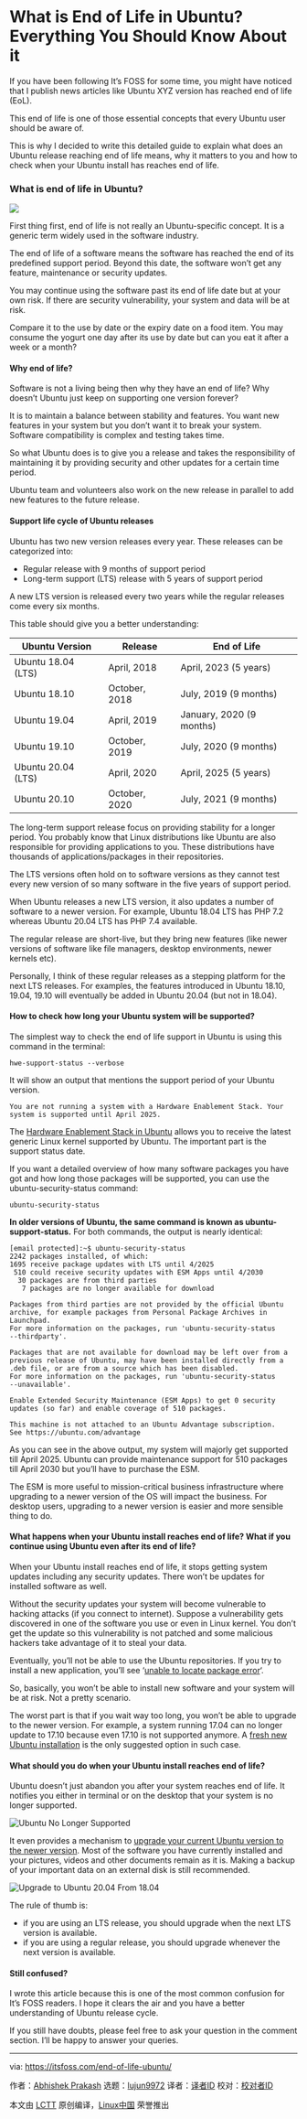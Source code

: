 [#]: collector: (lujun9972)
[#]: translator: ( )
[#]: reviewer: ( )
[#]: publisher: ( )
[#]: url: ( )
[#]: subject: (What is End of Life in Ubuntu? Everything You Should Know About it)
[#]: via: (https://itsfoss.com/end-of-life-ubuntu/)
[#]: author: (Abhishek Prakash https://itsfoss.com/author/abhishek/)

What is End of Life in Ubuntu? Everything You Should Know About it
======

If you have been following It’s FOSS for some time, you might have noticed that I publish news articles like Ubuntu XYZ version has reached end of life (EoL).

This end of life is one of those essential concepts that every Ubuntu user should be aware of.

This is why I decided to write this detailed guide to explain what does an Ubuntu release reaching end of life means, why it matters to you and how to check when your Ubuntu install has reaches end of life.

### What is end of life in Ubuntu?

![][1]

First thing first, end of life is not really an Ubuntu-specific concept. It is a generic term widely used in the software industry.

The end of life of a software means the software has reached the end of its predefined support period. Beyond this date, the software won’t get any feature, maintenance or security updates.

You may continue using the software past its end of life date but at your own risk. If there are security vulnerability, your system and data will be at risk.

Compare it to the use by date or the expiry date on a food item. You may consume the yogurt one day after its use by date but can you eat it after a week or a month?

#### Why end of life?

Software is not a living being then why they have an end of life? Why doesn’t Ubuntu just keep on supporting one version forever?

It is to maintain a balance between stability and features. You want new features in your system but you don’t want it to break your system. Software compatibility is complex and testing takes time.

So what Ubuntu does is to give you a release and takes the responsibility of maintaining it by providing security and other updates for a certain time period.

Ubuntu team and volunteers also work on the new release in parallel to add new features to the future release.

#### Support life cycle of Ubuntu releases

Ubuntu has two new version releases every year. These releases can be categorized into:

  * Regular release with 9 months of support period
  * Long-term support (LTS) release with 5 years of support period



A new LTS version is released every two years while the regular releases come every six months.

This table should give you a better understanding:

Ubuntu Version | Release | End of Life
---|---|---
Ubuntu 18.04 (LTS) | April, 2018 | April, 2023 (5 years)
Ubuntu 18.10 | October, 2018 | July, 2019 (9 months)
Ubuntu 19.04 | April, 2019 | January, 2020 (9 months)
Ubuntu 19.10 | October, 2019 | July, 2020 (9 months)
Ubuntu 20.04 (LTS) | April, 2020 | April, 2025 (5 years)
Ubuntu 20.10 | October, 2020 | July, 2021 (9 months)

The long-term support release focus on providing stability for a longer period. You probably know that Linux distributions like Ubuntu are also responsible for providing applications to you. These distributions have thousands of applications/packages in their repositories.

The LTS versions often hold on to software versions as they cannot test every new version of so many software in the five years of support period.

When Ubuntu releases a new LTS version, it also updates a number of software to a newer version. For example, Ubuntu 18.04 LTS has PHP 7.2 whereas Ubuntu 20.04 LTS has PHP 7.4 available.

The regular release are short-live, but they bring new features (like newer versions of software like file managers, desktop environments, newer kernels etc).

Personally, I think of these regular releases as a stepping platform for the next LTS releases. For examples, the features introduced in Ubuntu 18.10, 19.04, 19.10 will eventually be added in Ubuntu 20.04 (but not in 18.04).

#### How to check how long your Ubuntu system will be supported?

The simplest way to check the end of life support in Ubuntu is using this command in the terminal:

```
hwe-support-status --verbose
```

It will show an output that mentions the support period of your Ubuntu version.

```
You are not running a system with a Hardware Enablement Stack. Your system is supported until April 2025.
```

The [Hardware Enablement Stack in Ubuntu][2] allows you to receive the latest generic Linux kernel supported by Ubuntu. The important part is the support status date.

If you want a detailed overview of how many software packages you have got and how long those packages will be supported, you can use the ubuntu-security-status command:

```
ubuntu-security-status
```

**In older versions of Ubuntu, the same command is known as ubuntu-support-status.** For both commands, the output is nearly identical:

```
[email protected]:~$ ubuntu-security-status
2242 packages installed, of which:
1695 receive package updates with LTS until 4/2025
 510 could receive security updates with ESM Apps until 4/2030
  30 packages are from third parties
   7 packages are no longer available for download

Packages from third parties are not provided by the official Ubuntu
archive, for example packages from Personal Package Archives in
Launchpad.
For more information on the packages, run 'ubuntu-security-status
--thirdparty'.

Packages that are not available for download may be left over from a
previous release of Ubuntu, may have been installed directly from a
.deb file, or are from a source which has been disabled.
For more information on the packages, run 'ubuntu-security-status
--unavailable'.

Enable Extended Security Maintenance (ESM Apps) to get 0 security
updates (so far) and enable coverage of 510 packages.

This machine is not attached to an Ubuntu Advantage subscription.
See https://ubuntu.com/advantage
```

As you can see in the above output, my system will majorly get supported till April 2025. Ubuntu can provide maintenance support for 510 packages till April 2030 but you’ll have to purchase the ESM.

The ESM is more useful to mission-critical business infrastructure where upgrading to a newer version of the OS will impact the business. For desktop users, upgrading to a newer version is easier and more sensible thing to do.

#### What happens when your Ubuntu install reaches end of life? What if you continue using Ubuntu even after its end of life?

When your Ubuntu install reaches end of life, it stops getting system updates including any security updates. There won’t be updates for installed software as well.

Without the security updates your system will become vulnerable to hacking attacks (if you connect to internet). Suppose a vulnerability gets discovered in one of the software you use or even in Linux kernel. You don’t get the update so this vulnerability is not patched and some malicious hackers take advantage of it to steal your data.

Eventually, you’ll not be able to use the Ubuntu repositories. If you try to install a new application, you’ll see ‘[unable to locate package error][3]‘.

So, basically, you won’t be able to install new software and your system will be at risk. Not a pretty scenario.

The worst part is that if you wait way too long, you won’t be able to upgrade to the newer version. For example, a system running 17.04 can no longer update to 17.10 because even 17.10 is not supported anymore. A [fresh new Ubuntu installation][4] is the only suggested option in such case.

#### What should you do when your Ubuntu install reaches end of life?

Ubuntu doesn’t just abandon you after your system reaches end of life. It notifies you either in terminal or on the desktop that your system is no longer supported.

![Ubuntu No Longer Supported][5]

It even provides a mechanism to [upgrade your current Ubuntu version to the newer version][6]. Most of the software you have currently installed and your pictures, videos and other documents remain as it is. Making a backup of your important data on an external disk is still recommended.

![Upgrade to Ubuntu 20.04 From 18.04][7]

The rule of thumb is:

  * if you are using an LTS release, you should upgrade when the next LTS version is available.
  * if you are using a regular release, you should upgrade whenever the next version is available.



#### Still confused?

I wrote this article because this is one of the most common confusion for It’s FOSS readers. I hope it clears the air and you have a better understanding of Ubuntu release cycle.

If you still have doubts, please feel free to ask your question in the comment section. I’ll be happy to answer your queries.

--------------------------------------------------------------------------------

via: https://itsfoss.com/end-of-life-ubuntu/

作者：[Abhishek Prakash][a]
选题：[lujun9972][b]
译者：[译者ID](https://github.com/译者ID)
校对：[校对者ID](https://github.com/校对者ID)

本文由 [LCTT](https://github.com/LCTT/TranslateProject) 原创编译，[Linux中国](https://linux.cn/) 荣誉推出

[a]: https://itsfoss.com/author/abhishek/
[b]: https://github.com/lujun9972
[1]: https://i0.wp.com/itsfoss.com/wp-content/uploads/2020/06/end-of-life-ubuntu.png?ssl=1
[2]: https://itsfoss.com/ubuntu-hwe-kernel/
[3]: https://itsfoss.com/unable-to-locate-package-error-ubuntu/
[4]: https://itsfoss.com/install-ubuntu/
[5]: https://i0.wp.com/itsfoss.com/wp-content/uploads/2020/06/ubuntu-no-longer-supported.png?ssl=1
[6]: https://itsfoss.com/upgrade-ubuntu-version/
[7]: https://i2.wp.com/itsfoss.com/wp-content/uploads/2020/03/upgrade-ubuntu-20-04-from-18-04.jpg?ssl=1
